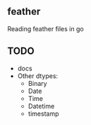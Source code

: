 ## feather

Reading feather files in go

## TODO

- docs
- Other dtypes:
    - Binary
    - Date
    - Time
    - Datetime
    - timestamp
